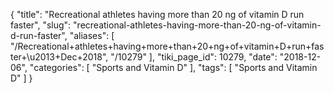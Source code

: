 {
    "title": "Recreational athletes having more than 20 ng of vitamin D run faster",
    "slug": "recreational-athletes-having-more-than-20-ng-of-vitamin-d-run-faster",
    "aliases": [
        "/Recreational+athletes+having+more+than+20+ng+of+vitamin+D+run+faster+\u2013+Dec+2018",
        "/10279"
    ],
    "tiki_page_id": 10279,
    "date": "2018-12-06",
    "categories": [
        "Sports and Vitamin D"
    ],
    "tags": [
        "Sports and Vitamin D"
    ]
}